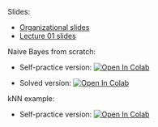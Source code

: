 Slides:
* [Organizational slides](https://github.com/girafe-ai/ml-mipt/blob/21f_basic/week0_01_org_knn_and_naive_bayes/ml-mipt_f21_lect000_org_slides_style.pdf)
* [Lecture 01 slides](https://github.com/girafe-ai/ml-course/blob/21f_basic/week0_01_org_knn_and_naive_bayes/ml-mipt_f21_lect001_intro_knn_naive_bayes_style.pdf)


Naive Bayes from scratch:

* Self-practice version: [![Open In Colab](https://colab.research.google.com/assets/colab-badge.svg)](https://colab.research.google.com/github/girafe-ai/ml-course/blob/21f_basic/week0_01_org_knn_and_naive_bayes/week0_01_01_naive_bayes.ipynb)

* Solved version: [![Open In Colab](https://colab.research.google.com/assets/colab-badge.svg)](https://colab.research.google.com/github/girafe-ai/ml-course/blob/21f_basic/week0_01_org_knn_and_naive_bayes/week0_01_01_naive_bayes__completed.ipynb)

kNN example:

* Self-practice version: [![Open In Colab](https://colab.research.google.com/assets/colab-badge.svg)](https://colab.research.google.com/github/girafe-ai/ml-course/blob/21f_basic/week0_01_org_knn_and_naive_bayes/week0_01_02_knn_practice.ipynb)
